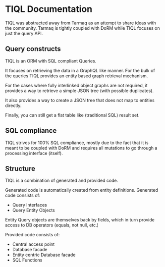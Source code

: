 # TIQL Documentation

TIQL was abstracted away from Tarmaq as an attempt to share ideas with
the community.  Tarmaq is tightly coupled with DoRM while TIQL focuses
on just the query API.

## Query constructs

TIQL is an ORM with SQL compliant Queries.

It focuses on retrieving the data in a GraphQL like manner.  For the
bulk of the queries TIQL provides an entity based graph retrieval
mechanism.

For the cases where fully interlinked object graphs are not required,
it provides a way to retrieve a simple JSON tree (with possible
duplicates).

It also provides a way to create a JSON tree that does not map to
entities directly.

Finally, you can still get a flat table like (traditional SQL) result
set.

## SQL compliance

TIQL strives for 100% SQL compliance, mostly due to the fact that it is
meant to be coupled with DoRM and requires all mutations to go
through a processing interface (itself).

## Structure

TIQL is a combination of generated and provided code.

Generated code is automatically created from entity definitions.
Generated code consists of:

- Query Interfaces
- Query Entity Objects

Entity Query objects are themselves back by fields, which in turn
provide access to DB operators (equals, not null, etc.)

Provided code consists of:

- Central access point
- Database facade
- Entity centric Database facade
- SQL Functions
